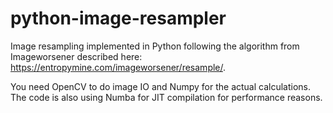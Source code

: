 # python-image-resampler
Image resampling implemented in Python following the algorithm from Imageworsener described here: https://entropymine.com/imageworsener/resample/.

You need OpenCV to do image IO and Numpy for the actual calculations. The code is also using Numba for JIT compilation for performance reasons.
